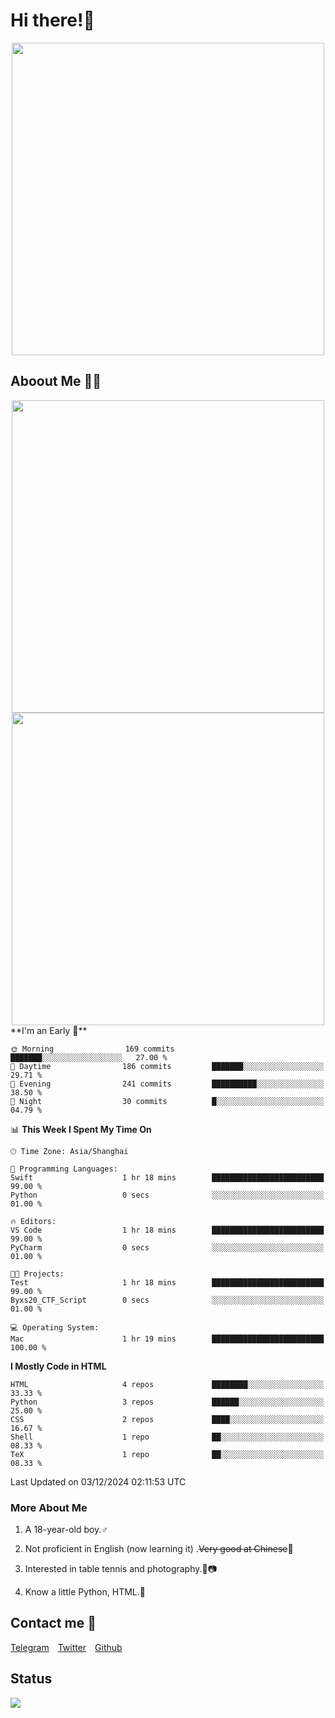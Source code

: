 # Hi there!🎉

<div align=center><img src="https://count.getloli.com/get/@Cicada000?theme=moebooru" width=500px></div>

## Aboout Me 👀💦

<div align=center>
<img src="https://github-readme-stats.vercel.app/api?username=Cicada000&show_icons=true&theme=tokyonight" width=500px>
<br>
<img src="https://github-readme-stats.vercel.app/api/top-langs/?username=Cicada000&show_icons=true&theme=tokyonight&layout=compact" width=500px>
</div>
<!--START_SECTION:waka-->
**I'm an Early 🐤** 

```text
🌞 Morning                169 commits         ███████░░░░░░░░░░░░░░░░░░   27.00 % 
🌆 Daytime                186 commits         ███████░░░░░░░░░░░░░░░░░░   29.71 % 
🌃 Evening                241 commits         ██████████░░░░░░░░░░░░░░░   38.50 % 
🌙 Night                  30 commits          █░░░░░░░░░░░░░░░░░░░░░░░░   04.79 % 
```


📊 **This Week I Spent My Time On** 

```text
🕑︎ Time Zone: Asia/Shanghai

💬 Programming Languages: 
Swift                    1 hr 18 mins        █████████████████████████   99.00 % 
Python                   0 secs              ░░░░░░░░░░░░░░░░░░░░░░░░░   01.00 % 

🔥 Editors: 
VS Code                  1 hr 18 mins        █████████████████████████   99.00 % 
PyCharm                  0 secs              ░░░░░░░░░░░░░░░░░░░░░░░░░   01.00 % 

🐱‍💻 Projects: 
Test                     1 hr 18 mins        █████████████████████████   99.00 % 
Byxs20_CTF_Script        0 secs              ░░░░░░░░░░░░░░░░░░░░░░░░░   01.00 % 

💻 Operating System: 
Mac                      1 hr 19 mins        █████████████████████████   100.00 % 
```

**I Mostly Code in HTML** 

```text
HTML                     4 repos             ████████░░░░░░░░░░░░░░░░░   33.33 % 
Python                   3 repos             ██████░░░░░░░░░░░░░░░░░░░   25.00 % 
CSS                      2 repos             ████░░░░░░░░░░░░░░░░░░░░░   16.67 % 
Shell                    1 repo              ██░░░░░░░░░░░░░░░░░░░░░░░   08.33 % 
TeX                      1 repo              ██░░░░░░░░░░░░░░░░░░░░░░░   08.33 % 
```




 Last Updated on 03/12/2024 02:11:53 UTC
<!--END_SECTION:waka-->

### More About Me

1. A 18-year-old boy.♂

2. Not proficient in English (now learning it) .~~Very good at Chinese~~🤣

3. Interested in table tennis and photography.🏓📷

4. Know a little Python, HTML.🐍


## Contact me 💬

[Telegram](https://t.me/CicadaLYW)&emsp;[Twitter](https://twitter.com/Cicada0001)&emsp;[Github](https://github.com/Cicada000)

## Status
<img src="https://weather-icon.journeyad.repl.co/@hangzhou?v=1" align="left">







